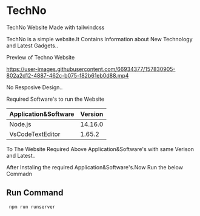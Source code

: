 # TechNo

TechNo Website Made with tailwindcss

TechNo is a simple website.It Contains Information about New Technology and Latest Gadgets..

Preview of Techno Website

https://user-images.githubusercontent.com/66934377/157830905-802a2d12-4887-462c-b075-f82b61eb0d88.mp4

No Resposive Design..

Required Software's to run the Website

| Application&Software| Version |
| ------------- | ------------- |
| Node.js  | 14.16.0  |
| VsCodeTextEditor  | 1.65.2  |

To The Website Required Above Application&Software's with same Verison and Latest..

After Instaling the required Application&Software's.Now Run the below Commadn

## Run Command 

```bash
 npm run runserver
```


